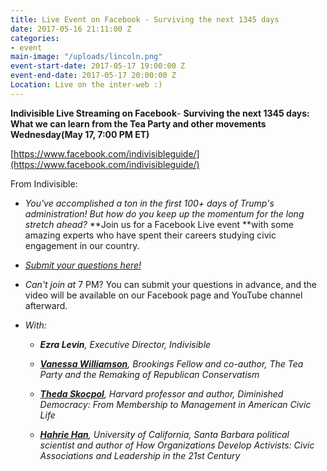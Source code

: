 ```yaml
---
title: Live Event on Facebook - Surviving the next 1345 days
date: 2017-05-16 21:11:00 Z
categories:
- event
main-image: "/uploads/lincoln.png"
event-start-date: 2017-05-17 19:00:00 Z
event-end-date: 2017-05-17 20:00:00 Z
Location: Live on the inter-web :)
---
```


**Indivisible Live Streaming on Facebook**- **Surviving the next 1345 days: What we can learn from the Tea Party and other movements Wednesday(May 17, 7:00 PM ET)**

[https://www.facebook.com/indivisibleguide/](https://www.facebook.com/indivisibleguide/)

From Indivisible:

* *You've accomplished a ton in the first 100\+ days of Trump's administration! But how do you keep up the momentum for the long stretch ahead?* \*\*Join us for a Facebook Live event \*\*with some amazing experts who have spent their careers studying civic engagement in our country.

* *[Submit your questions here!](http://twitter.us15.list-manage1.com/track/click?u=6e44580c77d04c66ad74296e8&id=9546ce9efe&e=ad5c7fe4c2)*

* *Can't join at* 7 PM? You can submit your questions in advance, and the video will be available on our Facebook page and YouTube channel afterward.

* *With:*

  * ***Ezra Levin**, Executive Director, Indivisible*

  * ***[Vanessa Williamson](http://twitter.us15.list-manage.com/track/click?u=6e44580c77d04c66ad74296e8&id=7d3681188c&e=ad5c7fe4c2)**, Brookings Fellow and co-author, The Tea Party and the Remaking of Republican Conservatism*

  * ***[Theda Skocpol](http://twitter.us15.list-manage1.com/track/click?u=6e44580c77d04c66ad74296e8&id=cba68c6219&e=ad5c7fe4c2)**, Harvard professor and author, Diminished Democracy: From Membership to Management in American Civic Life*

  * ***[Hahrie Han](http://twitter.us15.list-manage.com/track/click?u=6e44580c77d04c66ad74296e8&id=783bbfd7d1&e=ad5c7fe4c2)**, University of California, Santa Barbara political scientist and author of How Organizations Develop Activists: Civic Associations and Leadership in the 21st Century*